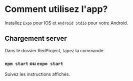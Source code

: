 # Comment utilisez l'app?

Installez `Expo` pour IOS et `Android Stdio` pour votre Android. 

## Chargement server

Dans le dossier RedProject, tapez la commande:

### `npm start` ou `expo start`

Suivez les instructions affichés.
